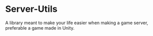 # Server-Utils
A library meant to make your life easier when making a game server, preferable a game made in Unity.

